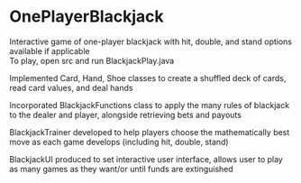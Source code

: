 # OnePlayerBlackjack
Interactive game of one-player blackjack with hit, double, and stand options available if applicable  
To play, open src and run BlackjackPlay.java  

Implemented Card, Hand, Shoe classes to create a shuffled deck of cards, read card values, and deal hands 

Incorporated BlackjackFunctions class to apply the many rules of blackjack to the dealer and player, alongside retrieving bets and payouts 

BlackjackTrainer developed to help players choose the mathematically best move as each game develops (including hit, double, stand)

BlackjackUI produced to set interactive user interface, allows user to play as many games as they want/or until funds are extinguished

